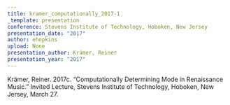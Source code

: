 ```yaml
---
title: kramer_computationally_2017-1
_template: presentation
conference: Stevens Institute of Technology, Hoboken, New Jersey
presentation_date: "2017"
author: ehopkins
upload: None
presentation_author: Krämer, Reiner
presentation_year: "2017"
---
```

Krämer, Reiner. 2017c. “Computationally Determining Mode in Renaissance Music.” Invited Lecture, Stevens Institute of Technology, Hoboken, New Jersey, March 27.